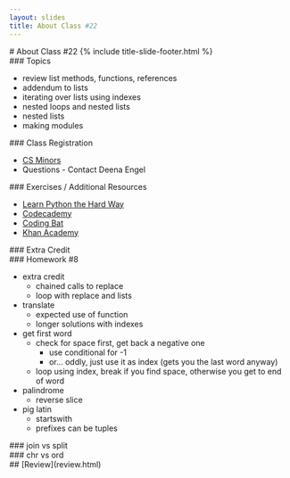 ```yaml
---
layout: slides
title: About Class #22 
---
```

<section markdown="block" class="title-slide">
# About Class #22
{% include title-slide-footer.html %}
</section>



<section markdown="block">
### Topics

* review list methods, functions, references
* addendum to lists
* iterating over lists using indexes
* nested loops and nested lists
* nested lists
* making modules
</section>

<section markdown="block">
### Class Registration

* [CS Minors](http://cs.nyu.edu/webapps/content/academic/undergrad/minors)
* Questions - Contact Deena Engel
</section>

<section markdown="block">
### Exercises / Additional Resources

* [Learn Python the Hard Way](http://learnpythonthehardway.org/book/)
* [Codecademy](http://www.codecademy.com/tracks/python)
* [Coding Bat](http://codingbat.com/python)
* [Khan Academy](http://www.khanacademy.org/cs)
</section>

<section markdown="block">
### Extra Credit

</section>

<section markdown="block">
### Homework #8

* extra credit
	* chained calls to replace
	* loop with replace and lists
* translate
	* expected use of function
	* longer solutions with indexes
* get first word
	* check for space first, get back a negative one
		* use conditional for -1
		* or... oddly, just use it as index (gets you the last word anyway)
	* loop using index, break if you find space, otherwise you get to end of word
* palindrome
	* reverse slice
* pig latin
	* startswith
	* prefixes can be tuples
</section>

<section markdown="block">
### join vs split
</section>

<section markdown="block">
### chr vs ord
</section>


<section markdown="block">
## [Review](review.html)
</section>
